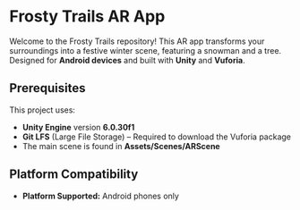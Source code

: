 # Frosty Trails AR App

Welcome to the Frosty Trails repository! This AR app transforms your surroundings into a festive winter scene, featuring a snowman and a tree. Designed for **Android devices** and built with **Unity** and **Vuforia**.
## Prerequisites
This project uses:
- **Unity Engine** version **6.0.30f1**  
- **Git LFS** (Large File Storage) – Required to download the Vuforia package
- The main scene is found in **Assets/Scenes/ARScene**

## Platform Compatibility
- **Platform Supported:** Android phones only
